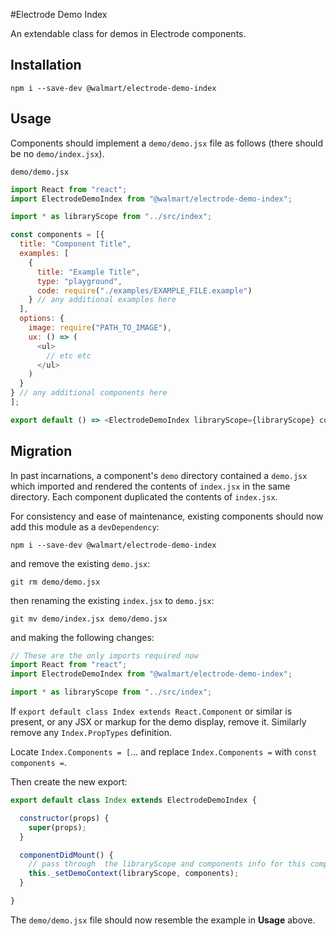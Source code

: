 #Electrode Demo Index

An extendable class for demos in Electrode components.

## Installation

`npm i --save-dev @walmart/electrode-demo-index`

## Usage

Components should implement a `demo/demo.jsx` file as follows (there should be no
`demo/index.jsx`).

`demo/demo.jsx`

```js
import React from "react";
import ElectrodeDemoIndex from "@walmart/electrode-demo-index";

import * as libraryScope from "../src/index";

const components = [{
  title: "Component Title",
  examples: [
    {
      title: "Example Title",
      type: "playground",
      code: require("./examples/EXAMPLE_FILE.example")
    } // any additional examples here
  ],
  options: {
    image: require("PATH_TO_IMAGE"),
    ux: () => (
      <ul>
        // etc etc
      </ul>
    )
  }
} // any additional components here
];

export default () => <ElectrodeDemoIndex libraryScope={libraryScope} components={components} />;

```

## Migration

In past incarnations, a component's `demo` directory contained a `demo.jsx` which
imported and rendered the contents of `index.jsx` in the same directory. Each component
duplicated the contents of `index.jsx`.

For consistency and ease of maintenance, existing components should now add this module as a
`devDependency`:

`npm i --save-dev @walmart/electrode-demo-index`

 and remove the existing `demo.jsx`:

`git rm demo/demo.jsx`

then renaming the existing `index.jsx` to `demo.jsx`:

`git mv demo/index.jsx demo/demo.jsx`

 and making the following changes:

```js
// These are the only imports required now
import React from "react";
import ElectrodeDemoIndex from "@walmart/electrode-demo-index";

import * as libraryScope from "../src/index";
```

If `export default class Index extends React.Component` or similar is present, or any JSX or
markup for the demo display, remove it. Similarly remove any `Index.PropTypes` definition.

Locate `Index.Components = [`... and replace `Index.Components =` with `const components =`.

Then create the new export:

```js
export default class Index extends ElectrodeDemoIndex {

  constructor(props) {
    super(props);
  }

  componentDidMount() {
    // pass through  the libraryScope and components info for this component
    this._setDemoContext(libraryScope, components);
  }

}
```

The `demo/demo.jsx` file should now resemble the example in **Usage** above.
